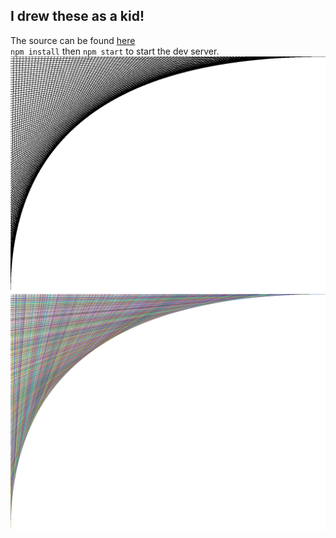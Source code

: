 ## I drew these as a kid!
The source can be found [here](https://github.com/jreina/hexbot)  
`npm install` then `npm start` to start the dev server.
![noopbot creation in black and white](noop-bw.png)
![noopbot creation in color](noop-color.png)
